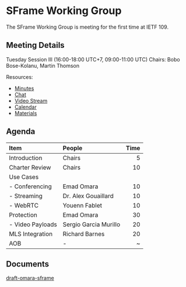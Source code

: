 # SFrame Working Group

The SFrame Working Group is meeting for the first time at IETF 109.

## Meeting Details

Tuesday Session III (16:00-18:00 UTC+7, 09:00-11:00 UTC)
Chairs: Bobo Bose-Kolanu, Martin Thomson

Resources:

* [Minutes](https://codimd.ietf.org/notes-ietf-109-sframe)
* [Chat](xmpp:sframe@jabber.ietf.org?join)
* [Video Stream](https://meetings.conf.meetecho.com/ietf109/?group=sframe&short=&item=1)
* [Calendar](https://datatracker.ietf.org/meeting/109/session/28496.ics)
* [Materials](https://github.com/sframe-wg/wg-materials)


## Agenda

| Item             | People                 | Time |
| :--------------- | :--------------------- | ---: |
| Introduction     | Chairs                 |    5 |
| Charter Review   | Chairs                 |   10 |
| Use Cases        |                        |      |
| - Conferencing   | Emad Omara             |   10 |
| - Streaming      | Dr. Alex Gouaillard    |   10 |
| - WebRTC         | Youenn Fablet          |   10 |
| Protection       | Emad Omara             |   30 |
| - Video Payloads | Sergio Garcia Murillo  |   20 |
| MLS Integration  | Richard Barnes         |   20 |
| AOB              | -                      |    ~ |

## Documents

[draft-omara-sframe](https://datatracker.ietf.org/doc/html/draft-omara-sframe-00)
